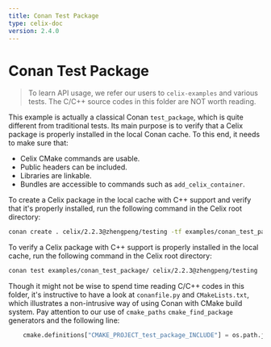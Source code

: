 ```yaml
---
title: Conan Test Package
type: celix-doc
version: 2.4.0
---
```


<!--
Licensed to the Apache Software Foundation (ASF) under one or more
contributor license agreements.  See the NOTICE file distributed with
this work for additional information regarding copyright ownership.
The ASF licenses this file to You under the Apache License, Version 2.0
(the "License"); you may not use this file except in compliance with
the License.  You may obtain a copy of the License at

    http://www.apache.org/licenses/LICENSE-2.0

Unless required by applicable law or agreed to in writing, software
distributed under the License is distributed on an "AS IS" BASIS,
WITHOUT WARRANTIES OR CONDITIONS OF ANY KIND, either express or implied.
See the License for the specific language governing permissions and
limitations under the License.
-->

# Conan Test Package

> To learn API usage, we refer our users to `celix-examples` and various tests. The C/C++ source codes in this folder are NOT worth reading.

This example is actually a classical Conan `test_package`, which is quite different from traditional tests. Its main purpose is to verify that 
a Celix package is properly installed in the local Conan cache. To this end, it needs to make sure that:

* Celix CMake commands are usable.
* Public headers can be included.
* Libraries are linkable.
* Bundles are accessible to commands such as `add_celix_container`.

To create a Celix package in the local cache with C++ support and verify that it's properly installed, run the following command in the Celix root directory:

```BASH
conan create . celix/2.2.3@zhengpeng/testing -tf examples/conan_test_package/ -o celix:celix_cxx17=True
```

To verify a Celix package with C++ support is properly installed in the local cache, run the following command in the Celix root directory:

```BASH
conan test examples/conan_test_package/ celix/2.2.3@zhengpeng/testing  -o celix:celix_cxx17=True
```

Though it might not be wise to spend time reading C/C++ codes in this folder, it's instructive to have a look at `conanfile.py` and `CMakeLists.txt`,
which illustrates a non-intrusive way of using Conan with CMake build system. Pay attention to our use of `cmake_paths` `cmake_find_package` generators
and the following line:

```python
    cmake.definitions["CMAKE_PROJECT_test_package_INCLUDE"] = os.path.join(self.build_folder, "conan_paths.cmake")
```
